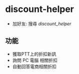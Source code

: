 # discount-helper

 - 加好友: 
 	搜尋 *discount_helper*

## 功能
 - 獲取PTT上的折扣新訊
  - 詢問 PC 電腦 相關折扣
  - 自動回答電商相關折扣